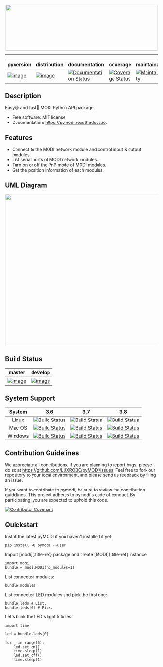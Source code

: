 <p align="center">
	<img src="https://github.com/k2sebeom/pymodi/blob/feature/pymodi-logo/docs/_static/img/Logo3.JPG" width="500" height="150">
</p>

---------

| pyversion | distribution | documentation | coverage | maintainability | license |
|-|-|-|-|-|-|
| [![image](https://img.shields.io/pypi/pyversions/pymodi.svg)](https://pypi.python.org/pypi/pymodi) | [![image](https://img.shields.io/pypi/v/pymodi.svg)](https://pypi.python.org/pypi/pymodi) | [![Documentation Status](https://readthedocs.org/projects/pymodi/badge/?version=latest)](https://pymodi.readthedocs.io/en/latest/?badge=latest) | [![Coverage Status](https://coveralls.io/repos/github/LUXROBO/pymodi/badge.svg)](https://coveralls.io/github/LUXROBO/pymodi) | [![Maintainability](https://api.codeclimate.com/v1/badges/5a62f1585d723099e337/maintainability)](https://codeclimate.com/github/LUXROBO/pymodi/maintainability) | [![](https://img.shields.io/pypi/l/pymodi.svg?color=blue)](https://github.com/LUXROBO/pyMODI/blob/master/LICENSE) |

Description
-------
Easy😆 and fast💨 MODI Python API package.

-   Free software: MIT license
-   Documentation: <https://pymodi.readthedocs.io>.

Features
--------
-   Connect to the MODI network module and control input & output
    modules.
-   List serial ports of MODI network modules.
-   Turn on or off the PnP mode of MODI modules.
-   Get the position information of each modules.

UML Diagram
--------
<img src="https://gituml-media.s3.amazonaws.com/production_diagram_201.svg?AWSAccessKeyId=AKIA5BNPSF2PVKDZ4QNO&Signature=5dzm1VMNGOYCgtYIIwk%2BPTQRx8A%3D&Expires=1590641498" width="800" height="500">

Build Status
--------

|master|develop|
|:---:|:---:|
|[![image](https://travis-ci.org/LUXROBO/pyMODI.svg?branch=master)](https://travis-ci.org/LUXROBO/pyMODI)|[![image](https://travis-ci.org/LUXROBO/pyMODI.svg?branch=develop)](https://travis-ci.org/LUXROBO/pyMODI)|

System Support
---------
| System | 3.6 | 3.7 | 3.8 |
| :---: | :---: | :---: | :--: |
| Linux | [![Build Status](https://travis-ci.org/LUXROBO/pymodi.svg?branch=master)](https://travis-ci.org/LUXROBO/pymodi) | [![Build Status](https://travis-ci.org/LUXROBO/pymodi.svg?branch=master)](https://travis-ci.org/LUXROBO/pymodi) | [![Build Status](https://travis-ci.org/LUXROBO/pymodi.svg?branch=master)](https://travis-ci.org/LUXROBO/pymodi) |
| Mac OS | [![Build Status](https://travis-ci.org/LUXROBO/pymodi.svg?branch=master)](https://travis-ci.org/LUXROBO/pymodi) | [![Build Status](https://travis-ci.org/LUXROBO/pymodi.svg?branch=master)](https://travis-ci.org/LUXROBO/pymodi) | [![Build Status](https://travis-ci.org/LUXROBO/pymodi.svg?branch=master)](https://travis-ci.org/LUXROBO/pymodi) |
| Windows | [![Build Status](https://travis-ci.org/LUXROBO/pymodi.svg?branch=master)](https://travis-ci.org/LUXROBO/pymodi) | [![Build Status](https://travis-ci.org/LUXROBO/pymodi.svg?branch=master)](https://travis-ci.org/LUXROBO/pymodi) | [![Build Status](https://travis-ci.org/LUXROBO/pymodi.svg?branch=master)](https://travis-ci.org/LUXROBO/pymodi) |

Contribution Guidelines
--------
We appreciate all contributions. If you are planning to report bugs, please do so at <https://github.com/LUXROBO/pyMODI/issues>. Feel free to fork our repository to your local environment, and please send us feedback by filing an issue.

If you want to contribute to pymodi, be sure to review the contribution guidelines. This project adheres to pymodi's code of conduct. By participating, you are expected to uphold this code.

[![Contributor Covenant](https://img.shields.io/badge/Contributor%20Covenant-v2.0%20adopted-ff69b4.svg)](CODE_OF_CONDUCT.md)

Quickstart
--------

Install the latest pyMODI if you haven\'t installed it yet:

    pip install -U pymodi --user

Import [modi]{.title-ref} package and create [MODI]{.title-ref}
instance:

    import modi
    bundle = modi.MODI(nb_modules=1)

List connected modules:

    bundle.modules

List connected LED modules and pick the first one:

    bundle.leds # List.
    bundle.leds[0] # Pick.

Let\'s blink the LED\'s light 5 times:

    import time

    led = bundle.leds[0]

    for _ in range(5):
        led.set_on()
        time.sleep(1)
        led.set_off()
        time.sleep(1)
